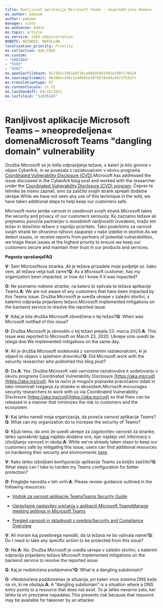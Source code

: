 ```yaml
---
title: Ranljivost aplikacije Microsoft Teams – neopredeljena domena
ms.author: pebaum
author: pebaum
manager: scotv
ms.audience: Admin
ms.topic: article
ms.service: o365-administration
ROBOTS: NOINDEX, NOFOLLOW
localization_priority: Priority
ms.collection: Adm_O365
ms.custom:
- "9002884"
- "5503"
- "5502"
ms.openlocfilehash: 9c73b5c7bb1ddf26ce86dd50b3281e3d0fc70a24
ms.sourcegitcommit: 8bc60ec34bc1e40685e3976576e04a2623f63a7c
ms.translationtype: HT
ms.contentlocale: sl-SI
ms.lasthandoff: 04/15/2021
ms.locfileid: "51835143"
---
```

# <a name="microsoft-teams-dangling-domain-vulnerability"></a><span data-ttu-id="9f66e-102">Ranljivost aplikacije Microsoft Teams – »neopredeljena« domena</span><span class="sxs-lookup"><span data-stu-id="9f66e-102">Microsoft Teams "dangling domain" vulnerability</span></span>

<span data-ttu-id="9f66e-103">Družba Microsoft se je lotila odpravljanja težave, o kateri je bilo govora v objavi CyberArk, in se povezala z raziskovalcem v okviru programa [Coordinated Vulnerability Disclosure (CVD)](https://aka.ms/cvd).</span><span class="sxs-lookup"><span data-stu-id="9f66e-103">Microsoft has addressed the issue discussed in the CyberArk blog post and worked with the researcher under the [Coordinated Vulnerability Disclosure (CVD) program](https://aka.ms/cvd).</span></span> <span data-ttu-id="9f66e-104">Čeprav te tehnike še nismo zaznali, smo za zaščito svojih strank sprejeli dodatne ukrepe.</span><span class="sxs-lookup"><span data-stu-id="9f66e-104">While we have not seen any use of this technique in the wild, we have taken additional steps to help keep our customers safe.</span></span>

<span data-ttu-id="9f66e-105">Microsoft resno jemlje varnost in zasebnost svojih strank.</span><span class="sxs-lookup"><span data-stu-id="9f66e-105">Microsoft takes the security and privacy of our customers seriously.</span></span> <span data-ttu-id="9f66e-106">Ko zaznamo težave ali prejmemo poročila partnerjev o morebitnih ranljivostih izvedemo, triažo teh težav in določimo težavo z najvišjo prioriteto. Tako poskrbimo za varnost svojih strank ter ohranimo njihovo zaupanje v naše izdelke in storitve.</span><span class="sxs-lookup"><span data-stu-id="9f66e-106">As we detect issues, or receive reports from partners of potential vulnerabilities, we triage these issues at the highest priority to ensure we keep our customers secure and maintain their trust in our products and services.</span></span>

<span data-ttu-id="9f66e-107">**Pogosta vprašanja**</span><span class="sxs-lookup"><span data-stu-id="9f66e-107">**FAQ**</span></span>

<span data-ttu-id="9f66e-108">**V**: Sem Microsoftova stranka. Ali je težava prizadela moje podjetje oz. kako vem, ali težava velja tudi zame?</span><span class="sxs-lookup"><span data-stu-id="9f66e-108">**Q**: As a Microsoft customer, has my organization been impacted, or how do I know if it was impacted?</span></span>

<span data-ttu-id="9f66e-109">**O**: Ne poznamo nobene stranke, na katero bi vplivala ta težava aplikacije Teams.</span><span class="sxs-lookup"><span data-stu-id="9f66e-109">**A**: We are not aware of any customers that have been impacted by this Teams issue.</span></span> <span data-ttu-id="9f66e-110">Družba Microsoft je uvedla ukrepe v zaledni storitvi, s katerimi odpravlja prijavljeno težavo.</span><span class="sxs-lookup"><span data-stu-id="9f66e-110">Microsoft implemented mitigations on the backend service to resolve the reported issue.</span></span>

<span data-ttu-id="9f66e-111">**V**: Kdaj je bila družba Microsoft obveščena o tej težavi?</span><span class="sxs-lookup"><span data-stu-id="9f66e-111">**Q**: When was Microsoft notified of this issue?</span></span>

<span data-ttu-id="9f66e-112">**O**: Družba Microsoft je obvestilo o tej težavi prejela 23. marca 2020.</span><span class="sxs-lookup"><span data-stu-id="9f66e-112">**A**: This issue was reported to Microsoft on March 23, 2020.</span></span> <span data-ttu-id="9f66e-113">Ukrepe smo uvedli še istega dne.</span><span class="sxs-lookup"><span data-stu-id="9f66e-113">We implemented mitigations on the same day.</span></span>

<span data-ttu-id="9f66e-114">**V**: Ali je družba Microsoft sodelovala z varnostnim raziskovalcem, ki je objavil to objavo v spletnem dnevniku?</span><span class="sxs-lookup"><span data-stu-id="9f66e-114">**Q**: Did Microsoft work with the security researcher who published this blog post?</span></span>

<span data-ttu-id="9f66e-115">**O**: Da.</span><span class="sxs-lookup"><span data-stu-id="9f66e-115">**A**: Yes.</span></span> <span data-ttu-id="9f66e-116">Družba Microsoft vabi varnostne raziskovalce k sodelovanju v okviru programa Coordinated Vulnerability Disclosure [https://aka.ms/cvd](https://aka.ms/cvd). Na ta način je mogoče popravke pravočasno izdati in tako minimirati tveganja za stranke in ekosistem.</span><span class="sxs-lookup"><span data-stu-id="9f66e-116">Microsoft encourages security researchers to work with us via Coordinated Vulnerability Disclosure [https://aka.ms/cvd](https://aka.ms/cvd) so that fixes can be released in a manner that minimizes the risk to customers and the ecosystem.</span></span>  

<span data-ttu-id="9f66e-117">**V**: Kaj lahko naredi moja organizacija, da poveča varnost aplikacije Teams?</span><span class="sxs-lookup"><span data-stu-id="9f66e-117">**Q**: What can my organization do to increase the security of Teams?</span></span>  

<span data-ttu-id="9f66e-118">**O**: Kljub temu, da smo že uvedli ukrepe za zagotovitev varnosti za stranke, lahko uporabniki [tukaj](https://www.microsoft.com/microsoft-365/blog/2020/04/06/it-professionals-privacy-security-microsoft-teams/) najdejo dodatne vire, kjer najdejo več informacij o izboljšanju varnosti in okolja.</span><span class="sxs-lookup"><span data-stu-id="9f66e-118">**A**: While we’ve already taken steps to keep our customers safe by mitigating this issue, users can find additional resources on hardening their security and environments [here](https://www.microsoft.com/microsoft-365/blog/2020/04/06/it-professionals-privacy-security-microsoft-teams/).</span></span>  

<span data-ttu-id="9f66e-119">**V**: Kako lahko izboljšam konfiguracijo aplikacije Teams za boljšo zaščito?</span><span class="sxs-lookup"><span data-stu-id="9f66e-119">**Q**: What steps can I take to harden my Teams configuration for better protection?</span></span>

<span data-ttu-id="9f66e-120">**O**: Preglejte navodila v teh virih:</span><span class="sxs-lookup"><span data-stu-id="9f66e-120">**A**: Please review guidance outlined in the following resources:</span></span> 

- [<span data-ttu-id="9f66e-121">Vodnik za varnost aplikacije Teams</span><span class="sxs-lookup"><span data-stu-id="9f66e-121">Teams Security Guide</span></span>](https://docs.microsoft.com/microsoftteams/teams-security-guide)

- [<span data-ttu-id="9f66e-122">Upravljanje nastavitev srečanja v aplikaciji Microsoft Teams</span><span class="sxs-lookup"><span data-stu-id="9f66e-122">Manage meeting settings in Microsoft Teams</span></span>](https://docs.microsoft.com/microsoftteams/meeting-settings-in-teams)

- [<span data-ttu-id="9f66e-123">Pregled varnosti in skladnosti s predpisi</span><span class="sxs-lookup"><span data-stu-id="9f66e-123">Security and Compliance Overview</span></span>](https://docs.microsoft.com/microsoftteams/security-compliance-overview)

<span data-ttu-id="9f66e-124">**V**: Ali moram kaj posebnega narediti, da ta težava ne bo vplivala name?</span><span class="sxs-lookup"><span data-stu-id="9f66e-124">**Q**: Do I need to take any specific action to be protected from this issue?</span></span>

<span data-ttu-id="9f66e-125">**O**: Ne.</span><span class="sxs-lookup"><span data-stu-id="9f66e-125">**A**: No.</span></span> <span data-ttu-id="9f66e-126">Družba Microsoft je uvedla ukrepe v zaledni storitvi, s katerimi odpravlja prijavljeno težavo.</span><span class="sxs-lookup"><span data-stu-id="9f66e-126">Microsoft implemented mitigations on the backend service to resolve the reported issue.</span></span>

<span data-ttu-id="9f66e-127">**Q**: Kaj je nedoločena poddomena?</span><span class="sxs-lookup"><span data-stu-id="9f66e-127">**Q**: What is a dangling subdomain?</span></span>

<span data-ttu-id="9f66e-128">**O**: »Nedoločena poddomena« je situacija, pri kateri vnos sistema DNS kaže na vir, ki ne obstaja.</span><span class="sxs-lookup"><span data-stu-id="9f66e-128">**A**:  A “dangling subdomain” is a situation where a DNS entry points to a resource that does not exist.</span></span>  <span data-ttu-id="9f66e-129">To je lahko nevarno zato, ker lahko ta vir prevzame napadalec.</span><span class="sxs-lookup"><span data-stu-id="9f66e-129">This presents risk because that resource may be available for takeover by an attacker.</span></span>
